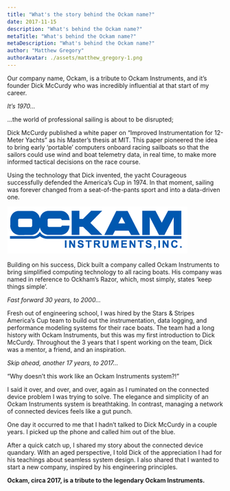 ```yaml
---
title: "What's the story behind the Ockam name?"
date: 2017-11-15
description: "What's behind the Ockam name?"
metaTitle: "What's behind the Ockam name?"
metaDescription: "What's behind the Ockam name?"
author: "Matthew Gregory"
authorAvatar: ./assets/matthew_gregory-1.png
---
```

Our company name, Ockam, is a tribute to Ockam Instruments, and it’s founder Dick McCurdy who was incredibly influential at that start of my career.

*It’s 1970…*

…the world of professional sailing is about to be disrupted;

Dick McCurdy published a white paper on “Improved Instrumentation for 12-Meter Yachts” as his Master’s thesis at MIT. This paper pioneered the idea to bring early ‘portable’ computers onboard racing sailboats so that the sailors could use wind and boat telemetry data, in real time, to make more informed tactical decisions on the race course.

Using the technology that Dick invented, the yacht Courageous successfully defended the America’s Cup in 1974. In that moment, sailing was forever changed from a seat-of-the-pants sport and into a data-driven one.

![Ockam Instruments Logo](./assets/ockam_instruments_logo.png)

Building on his success, Dick built a company called Ockam Instruments to bring simplified computing technology to all racing boats. His company was named in reference to Ockham’s Razor, which, most simply, states ‘keep things simple’.

*Fast forward 30 years, to 2000…*

Fresh out of engineering school, I was hired by the Stars & Stripes America’s Cup team to build out the instrumentation, data logging, and performance modeling systems for their race boats. The team had a long history with Ockam Instruments, but this was my first introduction to Dick McCurdy. Throughout the 3 years that I spent working on the team, Dick was a mentor, a friend, and an inspiration.

*Skip ahead, another 17 years, to 2017…*

“Why doesn’t this work like an Ockam Instruments system?!”

I said it over, and over, and over, again as I ruminated on the connected device problem I was trying to solve. The elegance and simplicity of an Ockam Instruments system is breathtaking. In contrast, managing a network of connected devices feels like a gut punch.

One day it occurred to me that I hadn’t talked to Dick McCurdy in a couple years. I picked up the phone and called him out of the blue.

After a quick catch up, I shared my story about the connected device quandary. With an aged perspective, I told Dick of the appreciation I had for his teachings about seamless system design. I also shared that I wanted to start a new company, inspired by his engineering principles.

__Ockam, circa 2017, is a tribute to the legendary Ockam Instruments.__
